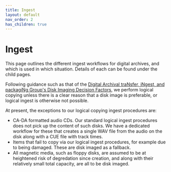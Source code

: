 ```yaml
---
title: Ingest
layout: default
nav_order: 2
has_children: true
---
```


# Ingest

This page outlines the different ingest workflows for digital archives, and which is used in which situation. Details of each can be found under the child pages. 

Following guidance such as that of the [Digital Archival traNsfer, iNgest, and packagiNg Group's Disk Imaging Decision Factors](https://dannng.github.io/disk-imaging-decision-factors.html), we perform logical copying unless there is a clear reason that a disk image is preferable, or logical ingest is otherwise not possible. 

At present, the exceptions to our logical copying ingest procedures are:

* CA-DA formatted audio CDs. Our standard logical ingest procedures does not pick up the content of such disks. We have a dedicated workflow for these that creates a single WAV file from the audio on the disk along with a CUE file with track times. 
* Items that fail to copy via our logical ingest procedures, for example due to being damaged. These are disk imaged as a fallback.
* All magnetic media, such as floppy disks, are assumed to be at heightened risk of degredation since creation, and along with their relatively small total capacity, are all to be disk imaged.